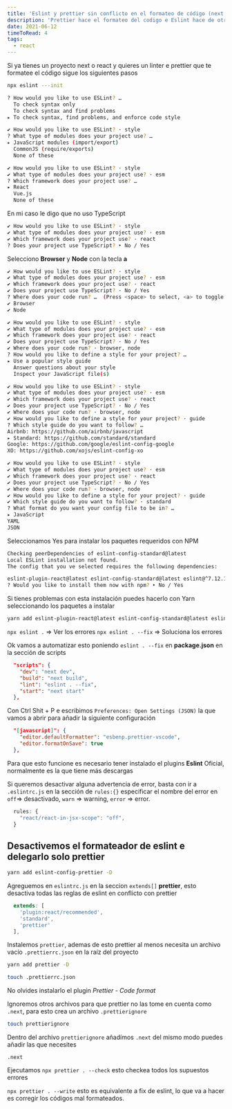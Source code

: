 ```yaml
---
title: 'Eslint y prettier sin conflicto en el formateo de código (next, react)'
description: 'Prettier hace el formateo del codigo e Eslint hace de otra manera, solucionemos ese conflicto instalando el paquete eslint-config-prettier'
date: 2021-06-12
timeToRead: 4
tags:
  - react
---
```


Si ya tienes un proyecto next o react y quieres un linter e prettier que te formatee el código sigue los siguientes pasos

```bash
npx eslint ---init
```

```bash
? How would you like to use ESLint? … 
  To check syntax only
  To check syntax and find problems
▸ To check syntax, find problems, and enforce code style
```

```bash
✔ How would you like to use ESLint? · style
? What type of modules does your project use? … 
▸ JavaScript modules (import/export)
  CommonJS (require/exports)
  None of these
```
```bash
✔ How would you like to use ESLint? · style
✔ What type of modules does your project use? · esm
? Which framework does your project use? … 
▸ React
  Vue.js
  None of these
```
En mi caso le digo que no uso TypeScript

```bash
✔ How would you like to use ESLint? · style
✔ What type of modules does your project use? · esm
✔ Which framework does your project use? · react
? Does your project use TypeScript? ‣ No / Yes
``` 

Selecciono **Browser** y **Node** con la tecla **a**

```bash
✔ How would you like to use ESLint? · style
✔ What type of modules does your project use? · esm
✔ Which framework does your project use? · react
✔ Does your project use TypeScript? · No / Yes
? Where does your code run? …  (Press <space> to select, <a> to toggle all, <i> to invert selection)
✔ Browser
✔ Node
```

```bash
✔ How would you like to use ESLint? · style
✔ What type of modules does your project use? · esm
✔ Which framework does your project use? · react
✔ Does your project use TypeScript? · No / Yes
✔ Where does your code run? · browser, node
? How would you like to define a style for your project? … 
▸ Use a popular style guide
  Answer questions about your style
  Inspect your JavaScript file(s)
  ```

  ```bash
  ✔ How would you like to use ESLint? · style
✔ What type of modules does your project use? · esm
✔ Which framework does your project use? · react
✔ Does your project use TypeScript? · No / Yes
✔ Where does your code run? · browser, node
✔ How would you like to define a style for your project? · guide
? Which style guide do you want to follow? … 
  Airbnb: https://github.com/airbnb/javascript
▸ Standard: https://github.com/standard/standard
  Google: https://github.com/google/eslint-config-google
  XO: https://github.com/xojs/eslint-config-xo
  ```

  ```bash
  ✔ How would you like to use ESLint? · style
✔ What type of modules does your project use? · esm
✔ Which framework does your project use? · react
✔ Does your project use TypeScript? · No / Yes
✔ Where does your code run? · browser, node
✔ How would you like to define a style for your project? · guide
✔ Which style guide do you want to follow? · standard
? What format do you want your config file to be in? … 
▸ JavaScript
  YAML
  JSON
  ```

  Seleccionamos Yes para instalar los paquetes requeridos con NPM

  ```bash
  Checking peerDependencies of eslint-config-standard@latest
Local ESLint installation not found.
The config that you ve selected requires the following dependencies:

eslint-plugin-react@latest eslint-config-standard@latest eslint@^7.12.1 eslint-plugin-import@^2.22.1 eslint-plugin-node@^11.1.0 eslint-plugin-promise@^4.2.1 || ^5.0.0
? Would you like to install them now with npm? ‣ No / Yes
  ```
Si tienes problemas con esta instalación puedes hacerlo con Yarn seleccionando los paquetes a instalar 

```bash
yarn add eslint-plugin-react@latest eslint-config-standard@latest eslint@^7.12.1 eslint-plugin-import@^2.22.1 eslint-plugin-node@^11.1.0 eslint-plugin-promise@^4.2.1 || ^5.0.0
```

`npx eslint .` => Ver los errores
`npx eslint . --fix` => Soluciona los errores

Ok vamos a automatizar esto poniendo `eslint . --fix` en **package.json** en la sección de scripts

```json
  "scripts": {
    "dev": "next dev",
    "build": "next build",
    "lint": "eslint . --fix",
    "start": "next start"
  },
```
Con Ctrl Shit + P e escribimos `Preferences: Open Settings (JSON)` la que vamos a abrir para añadir la siguiente configuración
```json
  "[javascript]": {
    "editor.defaultFormatter": "esbenp.prettier-vscode",
    "editor.formatOnSave": true
  },
``` 
Para que esto funcione es necesario tener instalado el plugins **Eslint** Oficial, normalmente es la que tiene más descargas

Si queremos desactivar alguna advertencia de error, basta con ir a `.eslintrc.js` en la sección de `rules:{}` especificar el nombre del error en `off`=> desactivado, `warn` => warning, `error` => error. 
```js
  rules: {
    "react/react-in-jsx-scope": "off",
  }
```
## Desactivemos el formateador de eslint e delegarlo solo prettier 
```bash
yarn add eslint-config-prettier -D
```
Agreguemos en `eslintrc.js` en la seccion `extends[]` **prettier**, esto desactiva todas las reglas de eslint en conflicto con prettier 

```js
  extends: [
    'plugin:react/recommended',
    'standard',
    'prettier'
  ],
```
Instalemos `prettier`, ademas de esto prettier al menos necesita un archivo vacío `.prettierrc.json` en la raíz del proyecto
```bash
yarn add prettier -D
```
```bash
touch .prettierrc.json
```
No olvides instalarlo el plugin *Prettier - Code format*  

Ignoremos otros archivos para que prettier no las tome en cuenta como `.next`, para esto crea un archivo `.prettierignore`
```bash
touch prettierignore 
```
Dentro del archivo `prettierignore` añadímos `.next` del mismo modo puedes añadir las que necesites
```text
.next
```

Ejecutamos `npx prettier . --check` esto checkea todos los supuestos errores

`npx prettier . --write` esto es equivalente a fix de eslint, lo que va a hacer es corregir los códigos mal formateados.